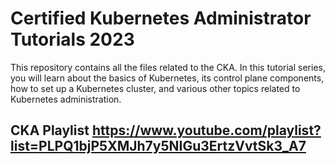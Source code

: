 # Certified Kubernetes Administrator Tutorials 2023
This repository contains all the files related to the CKA. In this tutorial series, you will learn about the basics of Kubernetes, its control plane components, how to set up a Kubernetes cluster, and various other topics related to Kubernetes administration.

## CKA Playlist https://www.youtube.com/playlist?list=PLPQ1bjP5XMJh7y5NIGu3ErtzVvtSk3_A7


